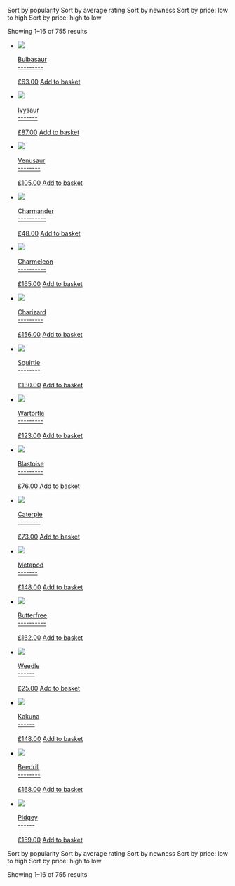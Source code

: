 Sort by popularity Sort by average rating Sort by newness Sort by price: low to high Sort by price: high to low 

Showing 1–16 of 755 results

*   [![](https://scrapeme.live/wp-content/uploads/2018/08/001-350x350.png)\
    \
    Bulbasaur\
    ---------\
    \
    £63.00](https://scrapeme.live/shop/Bulbasaur/)
     [Add to basket](/shop/?add-to-cart=759)
    
*   [![](https://scrapeme.live/wp-content/uploads/2018/08/002-350x350.png)\
    \
    Ivysaur\
    -------\
    \
    £87.00](https://scrapeme.live/shop/Ivysaur/)
     [Add to basket](/shop/?add-to-cart=729)
    
*   [![](https://scrapeme.live/wp-content/uploads/2018/08/003-350x350.png)\
    \
    Venusaur\
    --------\
    \
    £105.00](https://scrapeme.live/shop/Venusaur/)
     [Add to basket](/shop/?add-to-cart=730)
    
*   [![](https://scrapeme.live/wp-content/uploads/2018/08/004-350x350.png)\
    \
    Charmander\
    ----------\
    \
    £48.00](https://scrapeme.live/shop/Charmander/)
     [Add to basket](/shop/?add-to-cart=731)
    
*   [![](https://scrapeme.live/wp-content/uploads/2018/08/005-350x350.png)\
    \
    Charmeleon\
    ----------\
    \
    £165.00](https://scrapeme.live/shop/Charmeleon/)
     [Add to basket](/shop/?add-to-cart=732)
    
*   [![](https://scrapeme.live/wp-content/uploads/2018/08/006-350x350.png)\
    \
    Charizard\
    ---------\
    \
    £156.00](https://scrapeme.live/shop/Charizard/)
     [Add to basket](/shop/?add-to-cart=733)
    
*   [![](https://scrapeme.live/wp-content/uploads/2018/08/007-350x350.png)\
    \
    Squirtle\
    --------\
    \
    £130.00](https://scrapeme.live/shop/Squirtle/)
     [Add to basket](/shop/?add-to-cart=734)
    
*   [![](https://scrapeme.live/wp-content/uploads/2018/08/008-350x350.png)\
    \
    Wartortle\
    ---------\
    \
    £123.00](https://scrapeme.live/shop/Wartortle/)
     [Add to basket](/shop/?add-to-cart=735)
    
*   [![](https://scrapeme.live/wp-content/uploads/2018/08/009-350x350.png)\
    \
    Blastoise\
    ---------\
    \
    £76.00](https://scrapeme.live/shop/Blastoise/)
     [Add to basket](/shop/?add-to-cart=736)
    
*   [![](https://scrapeme.live/wp-content/uploads/2018/08/010-350x350.png)\
    \
    Caterpie\
    --------\
    \
    £73.00](https://scrapeme.live/shop/Caterpie/)
     [Add to basket](/shop/?add-to-cart=737)
    
*   [![](https://scrapeme.live/wp-content/uploads/2018/08/011-350x350.png)\
    \
    Metapod\
    -------\
    \
    £148.00](https://scrapeme.live/shop/Metapod/)
     [Add to basket](/shop/?add-to-cart=738)
    
*   [![](https://scrapeme.live/wp-content/uploads/2018/08/012-350x350.png)\
    \
    Butterfree\
    ----------\
    \
    £162.00](https://scrapeme.live/shop/Butterfree/)
     [Add to basket](/shop/?add-to-cart=739)
    
*   [![](https://scrapeme.live/wp-content/uploads/2018/08/013-350x350.png)\
    \
    Weedle\
    ------\
    \
    £25.00](https://scrapeme.live/shop/Weedle/)
     [Add to basket](/shop/?add-to-cart=740)
    
*   [![](https://scrapeme.live/wp-content/uploads/2018/08/014-350x350.png)\
    \
    Kakuna\
    ------\
    \
    £148.00](https://scrapeme.live/shop/Kakuna/)
     [Add to basket](/shop/?add-to-cart=741)
    
*   [![](https://scrapeme.live/wp-content/uploads/2018/08/015-350x350.png)\
    \
    Beedrill\
    --------\
    \
    £168.00](https://scrapeme.live/shop/Beedrill/)
     [Add to basket](/shop/?add-to-cart=742)
    
*   [![](https://scrapeme.live/wp-content/uploads/2018/08/016-350x350.png)\
    \
    Pidgey\
    ------\
    \
    £159.00](https://scrapeme.live/shop/Pidgey/)
     [Add to basket](/shop/?add-to-cart=743)
    

Sort by popularity Sort by average rating Sort by newness Sort by price: low to high Sort by price: high to low 

Showing 1–16 of 755 results